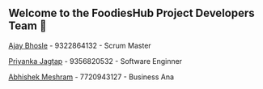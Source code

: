 ﻿## Welcome to the FoodiesHub Project  Developers Team 🙌

[Ajay Bhosle](https://github.com/AjayBhosle17) - 9322864132 - Scrum Master


[Priyanka Jagtap](https://github.com/Priyanka-Jagtap96K) - 9356820532 - Software Enginner

[Abhishek Meshram](https://github.com/abhishek9727) - 7720943127 - Business Ana



